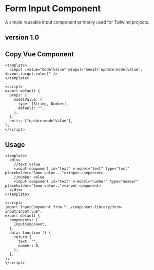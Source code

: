 # Form Input Component

A simple reusable input component primarily used for Tailwind projects.

## version 1.0

## Copy Vue Component

```vue
<template>
  <input :value="modelValue" @input="$emit('update:modelValue', $event.target.value)" />
</template>

<script>
export default {
  props: {
    modelValue: {
      type: [String, Number],
      default: "",
    },
  },
  emits: ["update:modelValue"],
};
</script>
```

## Usage

```vue
<template>
  <div>
    //text value
    <input-component id="text" v-model="text" type="text" placeholder="Some value..."><input-component>
    //number value
    <input-component id="text" v-model="number" type="number" placeholder="Some value.."><input-component>
  </div>
</template>

<script>
import InputComponent from "../component-library/form-input/Input.vue";
export default {
  components: {
    InputComponent,
  },
  data: function () {
    return {
      text: "",
      number: 0,
    };
  },
};
</script>
```
